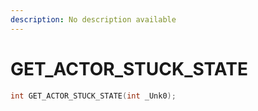 ```yaml
---
description: No description available 
---
```


# GET_ACTOR_STUCK_STATE

```cpp
int GET_ACTOR_STUCK_STATE(int _Unk0);
```